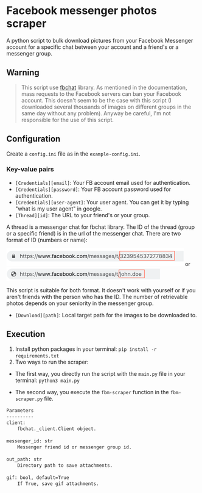 # Facebook messenger photos scraper

A python script to bulk download pictures from your Facebook Messenger account for a specific chat between your account and a friend's or a messenger group.

## Warning

> This script use [fbchat](https://fbchat.readthedocs.io/en/stable/index.html) library. As mentioned in the documentation, mass requests to the Facebook servers can ban your Facebook account. This doesn't seem to be the case with this script (I downloaded several thousands of images on different groups in the same day without any problem). Anyway be careful, I'm not responsible for the use of this script.

## Configuration

Create a `config.ini` file as in the `example-config.ini`.

### Key-value pairs

- `[Credentials][email]`: Your FB account email used for authentication.
- `[Credentials][password]`: Your FB account password used for authentication.
- `[Credentials][user-agent]`: Your user agent. You can get it by typing "what is my user agent" in google.
- `[Thread][id]`: The URL to your friend's or your group.

A thread is a messenger chat for fbchat library. The ID of the thread (group or a specific friend) is in the url of the messenger chat. There are two format of ID (numbers or name):

![](https://github.com/leoguillaume/fbm-image-scraper/blob/master/readme-assets/screenshot-1.png) or
![](https://github.com/leoguillaume/fbm-image-scraper/blob/master/readme-assets/screenshot-2.png)

This script is suitable for both format. It doesn't work with yourself or if you aren't friends with the person who has the ID. The number of retrievable photos depends on your seniority in the messenger group.

- `[Download][path]`: Local target path for the images to be downloaded to.

## Execution

1. Install python packages in your terminal: `pip install -r requirements.txt`
2. Two ways to run the scraper:

* The first way, you directly run the script with the `main.py` file in your terminal: `python3 main.py`

* The second way, you execute the `fbm-scraper` function in the `fbm-scraper.py` file.
```
Parameters
----------
client:
    fbchat._client.Client object.

messenger_id: str
    Messenger friend id or messenger group id.

out_path: str
    Directory path to save attachments.

gif: bool, default=True
    If True, save gif attachments.
```
